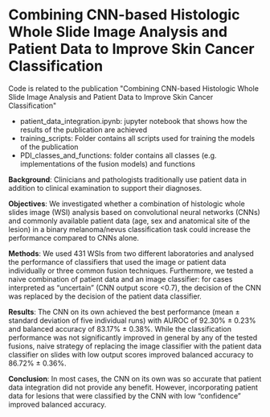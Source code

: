 # Combining CNN-based Histologic Whole Slide Image Analysis and Patient Data to Improve Skin Cancer Classification
Code is related to the publication "Combining CNN-based Histologic Whole Slide Image Analysis and Patient Data to Improve Skin Cancer Classification"

- patient_data_integration.ipynb: jupyter notebook that shows how the results of the publication are achieved
- training_scripts: Folder contains all scripts used for training the models of the publication
- PDI_classes_and_functions: folder contains all classes (e.g. implementations of the fusion models) and functions 

<strong>Background</strong>: Clinicians and pathologists traditionally use patient data in addition to clinical examination to support their diagnoses. 

<strong>Objectives</strong>: We investigated whether a combination of histologic whole slides image (WSI) analysis based on convolutional neural networks (CNNs) and commonly available patient data (age, sex and anatomical site of the lesion) in a binary melanoma/nevus classification task could increase the performance compared to CNNs alone.

<strong>Methods</strong>: We used 431 WSIs from two different laboratories and analysed the performance of classifiers that used the image or patient data individually or three common fusion techniques. Furthermore, we tested a naive combination of patient data and an image classifier: for cases interpreted as “uncertain” (CNN output score <0.7), the decision of the CNN was replaced by the decision of the patient data classifier.

<strong>Results</strong>: The CNN on its own achieved the best performance (mean ± standard deviation of five individual runs) with AUROC of 92.30% ± 0.23% and balanced accuracy of 83.17% ± 0.38%. While the classification performance was not significantly improved in general by any of the tested fusions, naive strategy of replacing the image classifier with the patient data classifier on slides with low output scores improved balanced accuracy to 86.72% ± 0.36%.

<strong>Conclusion</strong>: In most cases, the CNN on its own was so accurate that patient data integration did not provide any benefit.  However, incorporating patient data for lesions that were classified by the CNN with low “confidence” improved balanced accuracy.
